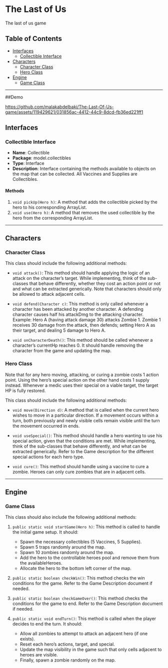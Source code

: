 # The Last of Us
 The last of us game

## Table of Contents
- [Interfaces](#interfaces)
  - [Collectible Interface](#collectible-interface)
- [Characters](#characters)
  - [Character Class](#character-class)
  - [Hero Class](#hero-class)
- [Engine](#engine)
  - [Game Class](#game-class)

---
##Demo


https://github.com/malakabdelbaki/The-Last-Of-Us-game/assets/119429621/031856ac-4412-44c9-8dcd-fb36ed221ff1


## Interfaces

### Collectible Interface

- **Name**: Collectible
- **Package**: model.collectibles
- **Type**: Interface
- **Description**: Interface containing the methods available to objects on the map that can be collected. All Vaccines and Supplies are Collectibles.

#### Methods

1. `void pickUp(Hero h)`: A method that adds the collectible picked by the hero to his corresponding ArrayList.
2. `void use(Hero h)`: A method that removes the used collectible by the hero from the corresponding ArrayList.

---

## Characters

### Character Class

This class should include the following additional methods:

- `void attack()`: This method should handle applying the logic of an attack on the character’s target. While implementing, think of the sub-classes that behave differently, whether they cost an action point or not and what can be extracted generically. Note that characters should only be allowed to attack adjacent cells.

- `void defend(Character c)`: This method is only called whenever a character has been attacked by another character. A defending character causes half his attackDmg to the attacking character. Example: Hero A (having attack damage 30) attacks Zombie 1. Zombie 1 receives 30 damage from the attack, then defends; setting Hero A as their target, and dealing 5 damage to Hero A.

- `void onCharacterDeath()`: This method should be called whenever a character’s currentHp reaches 0. It should handle removing the character from the game and updating the map.

### Hero Class

Note that for any hero moving, attacking, or curing a zombie costs 1 action point. Using the hero’s special action on the other hand costs 1 supply instead. Whenever a medic uses their special on a viable target, the target HP is fully restored.

This class should include the following additional methods:

- `void move(Direction d)`: A method that is called when the current hero wishes to move in a particular direction. If a movement occurs within a turn, both previously and newly visible cells remain visible until the turn the movement occurred in ends.

- `void useSpecial()`: This method should handle a hero wanting to use his special action, given that the conditions are met. While implementing, think of the sub-classes that behave differently, and what can be extracted generically. Refer to the Game description for the different special actions for each hero type.

- `void cure()`: This method should handle using a vaccine to cure a zombie. Heroes can only cure zombies that are in adjacent cells.

---

## Engine

### Game Class

This class should also include the following additional methods:

1. `public static void startGame(Hero h)`: This method is called to handle the initial game setup. It should:
   - Spawn the necessary collectibles (5 Vaccines, 5 Supplies).
   - Spawn 5 traps randomly around the map.
   - Spawn 10 zombies randomly around the map.
   - Add the hero to the controllable heroes pool and remove them from the availableHeroes.
   - Allocate the hero to the bottom left corner of the map.

2. `public static boolean checkWin()`: This method checks the win conditions for the game. Refer to the Game Description document if needed.

3. `public static boolean checkGameOver()`: This method checks the conditions for the game to end. Refer to the Game Description document if needed.

4. `public static void endTurn()`: This method is called when the player decides to end the turn. It should:
   - Allow all zombies to attempt to attack an adjacent hero (if one exists).
   - Reset each hero’s actions, target, and special.
   - Update the map visibility in the game such that only cells adjacent to heroes are visible.
   - Finally, spawn a zombie randomly on the map.

